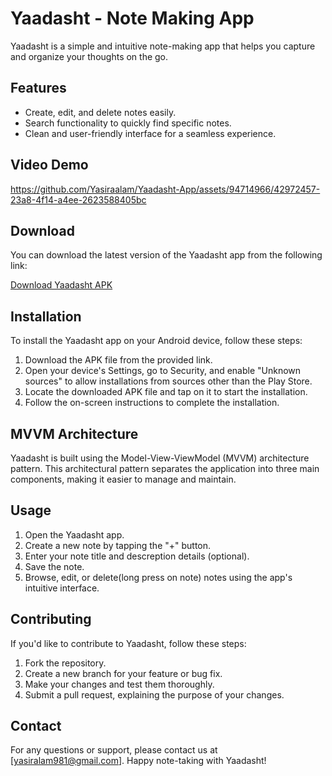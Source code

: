 # Yaadasht - Note Making App

Yaadasht is a simple and intuitive note-making app that helps you capture and organize your thoughts on the go.

## Features

- Create, edit, and delete notes easily.
- Search functionality to quickly find specific notes.
- Clean and user-friendly interface for a seamless experience.

## Video Demo
https://github.com/Yasiraalam/Yaadasht-App/assets/94714966/42972457-23a8-4f14-a4ee-2623588405bc

## Download

You can download the latest version of the Yaadasht app from the following link:

[Download Yaadasht APK]([https://your-download-link.com](https://github.com/Yasiraalam/Yaadasht-App/releases/download/v1.0.0/app-debug.apk))

## Installation

To install the Yaadasht app on your Android device, follow these steps:

1. Download the APK file from the provided link.
2. Open your device's Settings, go to Security, and enable "Unknown sources" to allow installations from sources other than the Play Store.
3. Locate the downloaded APK file and tap on it to start the installation.
4. Follow the on-screen instructions to complete the installation.

## MVVM Architecture

Yaadasht is built using the Model-View-ViewModel (MVVM) architecture pattern. This architectural pattern separates the application into three main components, making it easier to manage and maintain.

## Usage

1. Open the Yaadasht app.
2. Create a new note by tapping the "+" button.
3. Enter your note title and descreption details (optional).
4. Save the note.
5. Browse, edit, or delete(long press on note) notes using the app's intuitive interface.

## Contributing

If you'd like to contribute to Yaadasht, follow these steps:

1. Fork the repository.
2. Create a new branch for your feature or bug fix.
3. Make your changes and test them thoroughly.
4. Submit a pull request, explaining the purpose of your changes.

## Contact

For any questions or support, please contact us at [yasiralam981@gmail.com].
Happy note-taking with Yaadasht!




